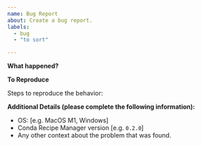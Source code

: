 ```yaml
---
name: Bug Report
about: Create a bug report.
labels:
  - bug
  - "to sort"

---
```


**What happened?**
<!-- A clear and concise description of what the bug is and what you expected to happen. -->

**To Reproduce**

Steps to reproduce the behavior:

**Additional Details (please complete the following information):**
 - OS: [e.g. MacOS M1, Windows]
 - Conda Recipe Manager version [e.g. `0.2.0`]
 - Any other context about the problem that was found.
